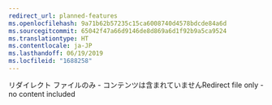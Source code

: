 ```yaml
---
redirect_url: planned-features
ms.openlocfilehash: 9a71b62b57235c15ca6008740d4578bdcde84a6d
ms.sourcegitcommit: 65042f47a66d9146de8d869a6d1f92b9a5ca9524
ms.translationtype: HT
ms.contentlocale: ja-JP
ms.lasthandoff: 06/19/2019
ms.locfileid: "1688258"
---
```

<span data-ttu-id="841d2-101">リダイレクト ファイルのみ - コンテンツは含まれていません</span><span class="sxs-lookup"><span data-stu-id="841d2-101">Redirect file only - no content included</span></span>